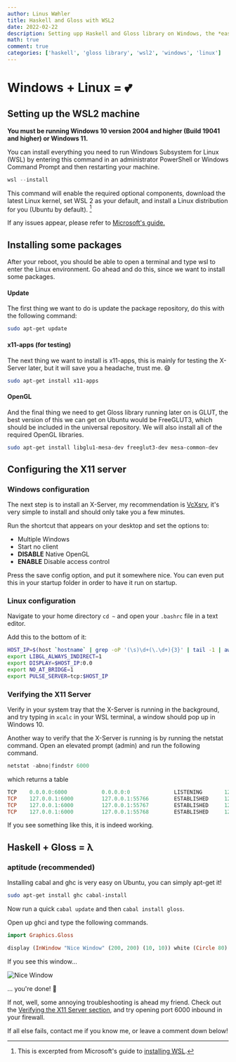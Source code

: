 ```yaml
---
author: Linus Wæhler
title: Haskell and Gloss with WSL2
date: 2022-02-22
description: Setting upp Haskell and Gloss library on Windows, the *easier (but not easy)* way. Written primarily for classmates having issues with this.
math: true
comment: true
categories: ['haskell', 'gloss library', 'wsl2', 'windows', 'linux']
---
```


# Windows + Linux = 💕

## Setting up the WSL2 machine

**You must be running Windows 10 version 2004 and higher (Build 19041 and higher) or Windows 11.**

You can install everything you need to run Windows Subsystem for Linux (WSL) by entering this command in an administrator PowerShell or Windows Command Prompt and then restarting your machine.

```powershell
wsl --install
```

This command will enable the required optional components, download the latest Linux kernel, set WSL 2 as your default, and install a Linux distribution for you (Ubuntu by default). [^1]

If any issues appear, please refer to [Microsoft's guide.](https://docs.microsoft.com/en-us/windows/wsl/install)

[^1]: This is excerpted from Microsoft's guide to [installing WSL](https://docs.microsoft.com/en-us/windows/wsl/install).

## Installing some packages

After your reboot, you should be able to open a terminal and type wsl to enter the Linux environment. Go ahead and do this, since we want to install some packages.

#### Update

The first thing we want to do is update the package repository, do this with the following command:

```bash
sudo apt-get update
```

#### x11-apps (for testing)

The next thing we want to install is x11-apps, this is mainly for testing the X-Server later, but it will save you a headache, trust me. 😅

```bash
sudo apt-get install x11-apps
```

#### OpenGL

And the final thing we need to get Gloss library running later on is GLUT, the best version of this we can get on Ubuntu would be FreeGLUT3, which should be included in the universal repository. We will also install all of the required OpenGL libraries.

```bash
sudo apt-get install libglu1-mesa-dev freeglut3-dev mesa-common-dev
```

## Configuring the X11 server

### Windows configuration

The next step is to install an X-Server, my recommendation is [VcXsrv](https://sourceforge.net/projects/vcxsrv/), it's very simple to install and should only take you a few minutes.

Run the shortcut that appears on your desktop and set the options to:

- Multiple Windows
- Start no client
- **DISABLE** Native OpenGL
- **ENABLE** Disable access control

Press the save config option, and put it somewhere nice. You can even put this in your startup folder in order to have it run on startup.

### Linux configuration

Navigate to your home directory `cd ~` and open your `.bashrc` file in a text editor.

Add this to the bottom of it:

```bash
HOST_IP=$(host `hostname` | grep -oP '(\s)\d+(\.\d+){3}' | tail -1 | awk '{ print $NF }' | tr -d '\r')
export LIBGL_ALWAYS_INDIRECT=1
export DISPLAY=$HOST_IP:0.0
export NO_AT_BRIDGE=1
export PULSE_SERVER=tcp:$HOST_IP
```

### Verifying the X11 Server

Verify in your system tray that the X-Server is running in the background, and try typing in `xcalc` in your WSL terminal, a window should pop up in Windows 10.

Another way to verify that the X-Server is running is by running the netstat command. Open an elevated prompt (admin) and run the following command.

```powershell
netstat -abno|findstr 6000
```

which returns a table

```powershell
TCP    0.0.0.0:6000           0.0.0.0:0              LISTENING       12752
TCP    127.0.0.1:6000         127.0.0.1:55766        ESTABLISHED     12752
TCP    127.0.0.1:6000         127.0.0.1:55767        ESTABLISHED     12752
TCP    127.0.0.1:6000         127.0.0.1:55768        ESTABLISHED     12752
```

If you see something like this, it is indeed working.

## Haskell + Gloss = λ

### aptitude (recommended)

Installing cabal and ghc is very easy on Ubuntu, you can simply apt-get it!

```bash
sudo apt-get install ghc cabal-install
```

Now run a quick `cabal update` and then `cabal install gloss`.

Open up ghci and type the following commands.

```haskell
import Graphics.Gloss
```

```haskell
display (InWindow "Nice Window" (200, 200) (10, 10)) white (Circle 80)
```

If you see this window...

![Nice Window](https://i.imgur.com/rx3IuK6.png)

... you're done! 🎉

If not, well, some annoying troubleshooting is ahead my friend. Check out the [Verifying the X11 Server section](#verifying-the-x11-server), and try opening port 6000 inbound in your firewall.

If all else fails, contact me if you know me, or leave a comment down below!

